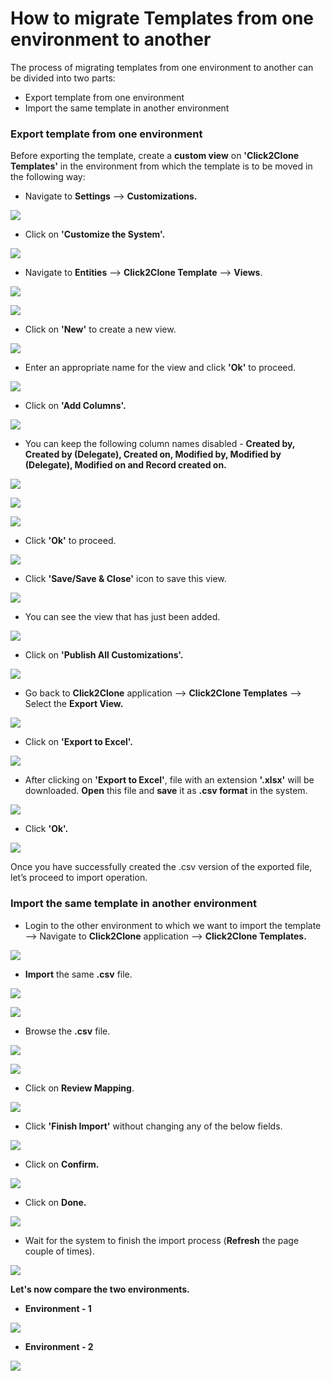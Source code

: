 # How to migrate Templates from one environment to another

The process of migrating templates from one environment to another can be divided into two parts:

* Export template from one environment
* Import the same template in another environment

### Export template from one environment

Before exporting the template, create a **custom view** on **'Click2Clone Templates'** in the environment from which the template is to be moved in the following way:

* Navigate to **Settings** --> **Customizations.**

![](../../.gitbook/assets/Exp\_1.png)

* Click on **'Customize the System'.**

![](<../../.gitbook/assets/Exp\_2 (1).png>)

* Navigate to **Entities** --> **Click2Clone Template** --> **Views**.

![](../../.gitbook/assets/Exp\_3.png)

![](<../../.gitbook/assets/Exp\_4 (1).png>)

* Click on **'New'** to create a new view.

![](../../.gitbook/assets/Exp\_5.png)

* Enter an appropriate name for the view and click **'Ok'** to proceed.

![](../../.gitbook/assets/Exp\_6.png)

* Click on **'Add Columns'.**

![](../../.gitbook/assets/Exp\_7.png)

* You can keep the following column names disabled -  **Created by, Created by (Delegate), Created on, Modified by, Modified by (Delegate), Modified on and Record created on.**

![](../../.gitbook/assets/Exp\_8.png)

![](../../.gitbook/assets/Exp\_9.png)

![](<../../.gitbook/assets/Exp\_10 (1).png>)

* Click **'Ok'** to proceed.

![](<../../.gitbook/assets/Exp\_10 - Copy.png>)

* Click **'Save/Save & Close'** icon to save this view.

![](../../.gitbook/assets/Exp\_11.png)

* You can see the view that has just been added.

![](../../.gitbook/assets/Exp\_12.png)

* Click on **'Publish All Customizations'.**

![](../../.gitbook/assets/Exp\_13.png)

* Go back to **Click2Clone** application --> **Click2Clone Templates** --> Select the **Export View.**

![](../../.gitbook/assets/Exp\_14.png)

* Click on **'Export to Excel'.**

![](../../.gitbook/assets/Exp\_23.png)

* After clicking on **'Export to Excel'**, file with an extension **'.xlsx'** will be downloaded. **Open** this file and **save** it as **.csv format** in the system.

![](../../.gitbook/assets/Exp\_20.png)

* Click **'Ok'.**

![](../../.gitbook/assets/Exp\_21.png)

Once you have successfully created the .csv version of the exported file, let’s proceed to import operation.

### Import the same template in another environment

* Login to the other environment to which we want to import the template --> Navigate to **Click2Clone** application --> **Click2Clone Templates.**

![](../../.gitbook/assets/Imp\_2.png)

* **Import** the same **.csv** file.

![](<../../.gitbook/assets/Imp\_3 (1).png>)

![](../../.gitbook/assets/Imp\_4.png)

* Browse the **.csv** file.

![](<../../.gitbook/assets/Imp\_5 - Copy.png>)

![](../../.gitbook/assets/Imp\_6.png)

* Click on **Review Mapping**.

![](../../.gitbook/assets/Imp\_7.png)

* Click **'Finish Import'** without changing any of the below fields.

![](../../.gitbook/assets/Imp\_8.png)

* Click on **Confirm.**

![](../../.gitbook/assets/Imp\_9.png)

* Click on **Done.**

![](../../.gitbook/assets/Imp\_10.png)

* Wait for the system to finish the import process (**Refresh** the page couple of times).

![](<../../.gitbook/assets/Imp\_11 - Copy.png>)

**Let's now compare the two environments.**

* **Environment - 1**

![](<../../.gitbook/assets/Exp\_22 (1).png>)

* **Environment - 2**

![](../../.gitbook/assets/Imp\_11.png)

&#x20;

